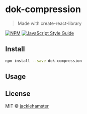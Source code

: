 # dok-compression

> Made with create-react-library

[![NPM](https://img.shields.io/npm/v/dok-compression.svg)](https://www.npmjs.com/package/dok-compression) [![JavaScript Style Guide](https://img.shields.io/badge/code_style-standard-brightgreen.svg)](https://standardjs.com)

## Install

```bash
npm install --save dok-compression
```

## Usage


## License

MIT © [jacklehamster](https://github.com/jacklehamster)

